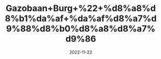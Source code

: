 ---
title: 'Gazobaan+Burg+%22+%d8%a8%d8%b1%da%af+%da%af%d8%a7%d9%88%d8%b0%d8%a8%d8%a7%d9%86'
date: '2022-11-22' 
metatag: '' 
inventory: '0' 
draft: false 
# meta description 
shortDescripton: 'Dry+Borage+Leaves+%22+Borage+flower+and+leaves+are+used+for+fever%2c+cough%2c+and+depression.+Borage+is+also+used+for+a+hormone+problem+called+adrenal+insufficiency%2c+for+%22blood+purification%2c%22+to+increase+urine+flow%2c+to+prevent+inflammation+of+the+lungs%2c+as+a+sedative%2c+and+to+promote+sweating.'
description: 'Herbs+%d8%ac%da%91%db%8c+%d8%a8%d9%88%d9%b9%db%8c'
longdescription: ''
tags: ''
brand: ''
subCategory: ''
unit: '50 gm-Pk'
sellCount: '0'
featured: True
# product Price
price: '50.0'
# Product Short Description
shortDescription: 'Dry+Borage+Leaves+%22+Borage+flower+and+leaves+are+used+for+fever%2c+cough%2c+and+depression.+Borage+is+also+used+for+a+hormone+problem+called+adrenal+insufficiency%2c+for+%22blood+purification%2c%22+to+increase+urine+flow%2c+to+prevent+inflammation+of+the+lungs%2c+as+a+sedative%2c+and+to+promote+sweating.'
productID: '56CE8386-3126-ED11-9968-005056B3A416'
type: 'products'
category: 'Herbs+%d8%ac%da%91%db%8c+%d8%a8%d9%88%d9%b9%db%8c' 
thumnailproduct: 'https://eraconnect.blob.core.windows.net/product-images/aminsaddiquidawakhana/56CE8386-3126-ED11-9968-005056B3A416.webp' 
images:
  - image: 'https://eraconnect.blob.core.windows.net/product-images/aminsaddiquidawakhana/56CE8386-3126-ED11-9968-005056B3A416.webp'  
Variants:
---